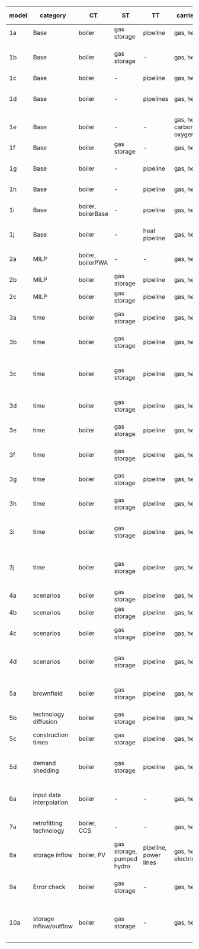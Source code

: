 | **model** | **category**             | **CT**             | **ST**                    | **TT**                | **carriers**              | **nodes** | **intra-year** | **inter-year**        | **responsible** | **comment**                                                                   |
|-----------|--------------------------|--------------------|---------------------------|-----------------------|---------------------------|-----------|----------------|-----------------------|-----------------|-------------------------------------------------------------------------------|
| 1a        | Base                     | boiler             | gas storage               | pipeline              | gas, heat                 | 2         | 1 TS           | 1 year                | AG              |                                                                               |
| 1b        | Base                     | boiler             | gas storage               | -                     | gas, heat                 | 2         | 1 TS           | 1 year                | LK              | No values tested because it will never be built with one ts                   |
| 1c        | Base                     | boiler             | -                         | pipeline              | gas, heat                 | 2         | 1 TS           | 1 year                | LK              |                                                                               |
| 1d        | Base                     | boiler             | -                         | pipelines             | gas, heat                 | 2         | 1 TS           | 1 year                | AG              | exponential vs. linear loss for transport technologies                        |
| 1e        | Base                     | boiler             | -                         | -                     | gas, heat, carbon, oxygen | 2         | 1 TS           | 1 year                | AG              | 2 input and output carriers                                                   |
| 1f        | Base                     | boiler             | gas storage               | -                     | gas, heat                 | 1         | 2 TS           | 1 year                | JM              | only one node                                                                 |
| 1g        | Base                     | boiler             | -                         | pipeline              | gas, heat                 | 2         | 2 TS           | 1 year                | JB              | Only operation, investment prohibited                                         |
| 1h        | Base                     | boiler             | -                         | pipeline              | gas, heat                 | 2         | 1 TS           | 2 years               | NB              | Test with different deprecation times                                         |
| 1i        | Base                     | boiler, boilerBase | -                         | pipeline              | gas, heat                 | 2         | 8 TS           | 1 year                | CF              | Test minimum full load hours constraint                                       |
| 1j        | Base                     | boiler             | -                         | heat pipeline         | gas, heat                 | 3         | 1 TS           | 1 year                | CF              | operation-only phase for marginal carrier prices                              |
| 2a        | MILP                     | boiler, boilerPWA  | -                         | -                     | gas, heat                 | 2         | 1 TS           | 1 year                | AG              | conver techs with and without PWA capex                                       |
| 2b        | MILP                     | boiler             | gas storage               | pipeline              | gas, heat                 | 2         | 3 TS           | 1 year                | JM              | min load for all technology types                                             |
| 2c        | MILP                     | boiler             | gas storage               | pipeline              | gas, heat                 | 2         | 2 TS           | 1 year                | JM              | min capacity for all technology types                                         |
| 3a        | time                     | boiler             | gas storage               | pipeline              | gas, heat                 | 2         | full TS        | 1 year                | JM              | Capacity, Opex yearly depend on maximum demand                                |
| 3b        | time                     | boiler             | gas storage               | pipeline              | gas, heat                 | 2         | full TS, agg.  | 1 year                | JM              | No values tested. TSA yields different values each run.                       |
| 3c        | time                     | boiler             | gas storage               | pipeline              | gas, heat                 | 2         | 2 TS, agg.     | 3 years, PF           | JM              | aggregate from 2 TS to 1 TS with no time-dependent data to test single_ts_tsa |
| 3d        | time                     | boiler             | gas storage               | pipeline              | gas, heat                 | 2         | 1 TS           | 3 years, 1 year MF    | JM              | Only Results object is tested: Capacity & Addition                            |
| 3e        | time                     | boiler             | gas storage               | pipeline              | gas, heat                 | 2         | 1 TS           | 3 years, 2 year MF    | JM              | Only Results object is tested: Capacity & Addition                            |
| 3f        | time                     | boiler             | gas storage               | pipeline              | gas, heat                 | 2         | full TS, agg   | 3 years, PF           | JM              | No values tested. TSA yields different values each run.                       |
| 3g        | time                     | boiler             | gas storage               | pipeline              | gas, heat                 | 2         | full TS, agg   | 3 years, 2 year MF    | JM              | No values tested. TSA yields different values each run.                       |
| 3h        | time                     | boiler             | gas storage               | pipeline              | gas, heat                 | 2         | 1 TS           | 3 years, PF, biannual | JB              | Test interval between years and related results.                              |
| 3i        | time                     | boiler             | gas storage               | pipeline              | gas, heat                 | 2         | 3 TS, agg      | 3 years, PF           | LS              | Test multiyear storage periodicity and year specific TS input data.           |
| 3j        | time                     | boiler             | gas storage               | pipeline              | gas, heat                 | 2         | 1 TS           | 3 years, 1 year MF    | CF              | operation-only phase together with myopic foresight. Params match test_3d.    |
| 4a        | scenarios                | boiler             | gas storage               | pipeline              | gas, heat                 | 2         | 1 TS           | 1 year                | AG              | test general scenario behavior                                                |
| 4b        | scenarios                | boiler             | gas storage               | pipeline              | gas, heat                 | 2         | 1 TS           | 1 year                | AG              | test scenario set expansion                                                   |
| 4c        | scenarios                | boiler             | gas storage               | pipeline              | gas, heat                 | 2         | 1 TS           | 1 year                | AG              | test scenarios for system and analysis                                        |
| 4d        | scenarios                | boiler             | gas storage               | pipeline              | gas, heat                 | 2         | 1 TS           | 1 year                | AG              | test list expansion: scenario names, value changes, carrier exclusion         |
| 5a        | brownfield               | boiler             | gas storage               | pipeline              | gas, heat                 | 2         | 1 TS           | 1 year                | JM              | Test capacity addition and capacities existing, also for energy               |
| 5b        | technology diffusion     | boiler             | gas storage               | pipeline              | gas, heat                 | 2         | 1 TS           | 3 years, PF           | JM              | to be revised!!                                                               |
| 5c        | construction times       | boiler             | gas storage               | pipeline              | gas, heat                 | 2         | 1 TS           | 3 years, PF           | AG              | construction time and existing capacity                                       |
| 5d        | demand shedding          | boiler             | gas storage               | pipeline              | gas, heat                 | 2         | 1 TS           | 1 year                | JB              | Test cost shed demand, shed demand, capacities (no transport loss)            |
| 6a        | input data interpolation | boiler             | -                         | -                     | gas, heat                 | 2         | 1 TS           | 3 years, PF           | LK              | test using and skipping interpolation of yearly input data                    |                          |
| 7a        | retrofitting technology  | boiler, CCS        | -                         | -                     | gas, heat                 | 2         | 1 TS           | 1 year                | AG              | test coupling of covnersion and retrofit technology                           |
| 8a        | storage inflow           | boiler, PV         | gas storage, pumped hydro | pipeline, power lines | gas, heat, electricity    | 2         | 96 TS          | 1 year                | FDM             | test the flow_storage_inflow parameter                                        |
| 9a        | Error check              | boiler             | gas storage               | -                     | gas, heat                 | 2         | 1 TS           | 1 year                | LK              | Only tests whether an AssertionError is thrown due to inconsistent units      |
|10a        | storage inflow/outflow   | boiler             | gas storage               | -                     | gas, heat                 | 1         | 2 TS           | 1 year                | LS              | test if simultaneous charging and discharging is successfully avoided         |